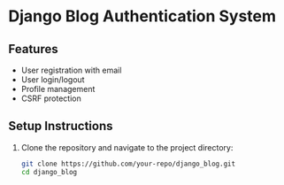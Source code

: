 # Django Blog Authentication System

## Features
- User registration with email
- User login/logout
- Profile management
- CSRF protection

## Setup Instructions
1. Clone the repository and navigate to the project directory:
   ```bash
   git clone https://github.com/your-repo/django_blog.git
   cd django_blog
